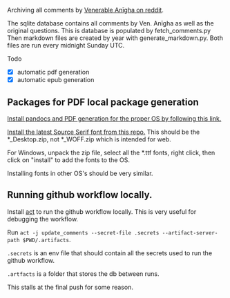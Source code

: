 Archiving all comments by [Venerable Anīgha on reddit](https://www.reddit.com/user/Bhikkhu_Anigha/comments/).

The sqlite database contains all comments by Ven. Anīgha as well as the original questions. This is database is populated by fetch_comments.py
Then markdown files are created by year with generate_markdown.py.
Both files are run every midnight Sunday UTC.

Todo

- [x] automatic pdf generation
- [x] automatic epub generation

## Packages for PDF local package generation

[Install pandocs and PDF generation for the proper OS by following this link.](https://pandoc.org/installing.html)

[Install the latest Source Serif font from this repo.](https://github.com/adobe-fonts/source-serif/releases) This should be the *_Desktop.zip, not *_WOFF.zip which is intended for web.

For Windows, unpack the zip file, select all the *.ttf fonts, right click, then click on "install" to add the fonts to the OS.

Installing fonts in other OS's should be very similar.

## Running github workflow locally.

Install [act](https://github.com/nektos/act) to run the github workflow locally. This is very useful for debugging the workflow.

Run `act -j update_comments --secret-file .secrets --artifact-server-path $PWD/.artifacts`.

`.secrets` is an env file that should contain all the secrets used to run the github workflow.

`.artfacts` is a folder that stores the db between runs.

This stalls at the final push for some reason.